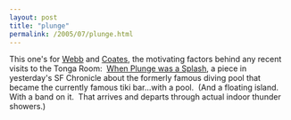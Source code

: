 ```yaml
---
layout: post
title: "plunge"
permalink: /2005/07/plunge.html
---
```


This one's for [Webb](http://www.interconnected.org/home/) and [Coates](http://www.plasticbag.org/), the motivating factors behind any recent visits to the Tonga Room:  [When Plunge was a Splash](http://sfgate.com/cgi-bin/article.cgi?file=/c/a/2005/07/26/SPGV5DTHH21.DTL), a piece in yesterday's SF Chronicle about the formerly famous diving pool that became the currently famous tiki bar...with a pool.  (And a floating island.  With a band on it.  That arrives and departs through actual indoor thunder showers.)